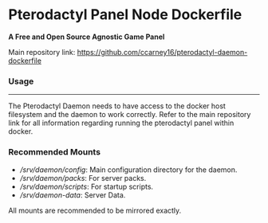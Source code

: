# Pterodactyl Panel Node Dockerfile #
__A Free and Open Source Agnostic Game Panel__


Main repository link: https://github.com/ccarney16/pterodactyl-daemon-dockerfile

### Usage ###

---

The Pterodactyl Daemon needs to have access to the docker host filesystem and the daemon to work correctly.
Refer to the main repository link for all information regarding running the pterodactyl panel within docker.


### Recommended Mounts ###

* _/srv/daemon/config_: Main configuration directory for the daemon.
* _/srv/daemon/packs_: For server packs.
* _/srv/daemon/scripts_: For startup scripts.
* _/srv/daemon-data_: Server Data.

All mounts are recommended to be mirrored exactly. 